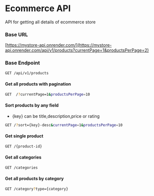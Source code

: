 # Ecommerce API

API for getting all details of ecommerce store

### Base URL

[https://mystore-api.onrender.com/](https://mystore-api.onrender.com/api/v1/products?currentPage=1&productsPerPage=2)

### Base Endpoint

```sh
GET /api/v1/products
```

#### Get all products with pagination

```sh
GET  /?currentPage=1&productsPerPage=10
```

#### Sort products by any field

- {key} can be title,description,price or rating

```sh
GET /?sort={key}-desc&currentPage=1&productsPerPage=10
```

#### Get single product

```sh
GET /{product-id}
```

#### Get all categories

```sh
GET /categories
```

#### Get all products by category

```sh
GET /category?type={category}
```
